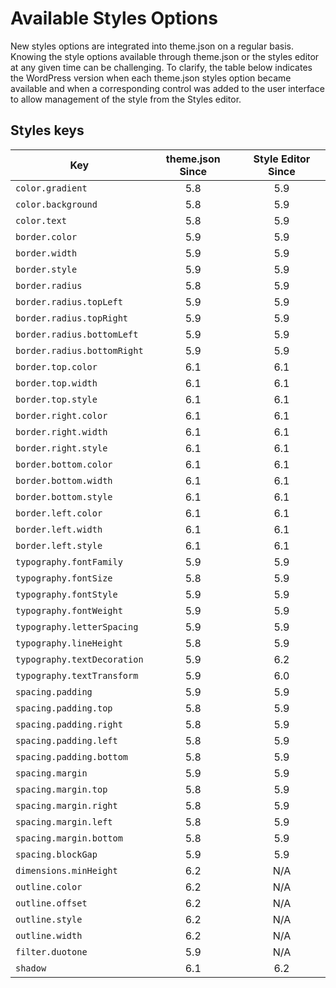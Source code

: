 # Available Styles Options

New styles options are integrated into theme.json on a regular basis. Knowing the style options available through theme.json or the styles editor at any given time can be challenging. To clarify, the table below indicates the WordPress version when each theme.json styles option became available and when a corresponding control was added to the user interface to allow management of the style from the Styles editor.

## Styles keys

| Key                         | theme.json Since | Style Editor Since |
| --------------------------- | :--------------: | :----------------: |
| `color.gradient`            |       5.8        |        5.9         |
| `color.background`          |       5.8        |        5.9         |
| `color.text`                |       5.8        |        5.9         |
| `border.color`              |       5.9        |        5.9         |
| `border.width`              |       5.9        |        5.9         |
| `border.style`              |       5.9        |        5.9         |
| `border.radius`             |       5.8        |        5.9         |
| `border.radius.topLeft`     |       5.9        |        5.9         |
| `border.radius.topRight`    |       5.9        |        5.9         |
| `border.radius.bottomLeft`  |       5.9        |        5.9         |
| `border.radius.bottomRight` |       5.9        |        5.9         |
| `border.top.color`          |       6.1        |        6.1         |
| `border.top.width`          |       6.1        |        6.1         |
| `border.top.style`          |       6.1        |        6.1         |
| `border.right.color`        |       6.1        |        6.1         |
| `border.right.width`        |       6.1        |        6.1         |
| `border.right.style`        |       6.1        |        6.1         |
| `border.bottom.color`       |       6.1        |        6.1         |
| `border.bottom.width`       |       6.1        |        6.1         |
| `border.bottom.style`       |       6.1        |        6.1         |
| `border.left.color`         |       6.1        |        6.1         |
| `border.left.width`         |       6.1        |        6.1         |
| `border.left.style`         |       6.1        |        6.1         |
| `typography.fontFamily`     |       5.9        |        5.9         |
| `typography.fontSize`       |       5.8        |        5.9         |
| `typography.fontStyle`      |       5.9        |        5.9         |
| `typography.fontWeight`     |       5.9        |        5.9         |
| `typography.letterSpacing`  |       5.9        |        5.9         |
| `typography.lineHeight`     |       5.8        |        5.9         |
| `typography.textDecoration` |       5.9        |        6.2         |
| `typography.textTransform`  |       5.9        |        6.0         |
| `spacing.padding`           |       5.9        |        5.9         |
| `spacing.padding.top`       |       5.8        |        5.9         |
| `spacing.padding.right`     |       5.8        |        5.9         |
| `spacing.padding.left`      |       5.8        |        5.9         |
| `spacing.padding.bottom`    |       5.8        |        5.9         |
| `spacing.margin`            |       5.9        |        5.9         |
| `spacing.margin.top`        |       5.8        |        5.9         |
| `spacing.margin.right`      |       5.8        |        5.9         |
| `spacing.margin.left`       |       5.8        |        5.9         |
| `spacing.margin.bottom`     |       5.8        |        5.9         |
| `spacing.blockGap`          |       5.9        |        5.9         |
| `dimensions.minHeight`      |       6.2        |        N/A         |
| `outline.color`             |       6.2        |        N/A         |
| `outline.offset`            |       6.2        |        N/A         |
| `outline.style`             |       6.2        |        N/A         |
| `outline.width`             |       6.2        |        N/A         |
| `filter.duotone`            |       5.9        |        N/A         |
| `shadow`                    |       6.1        |        6.2         |
